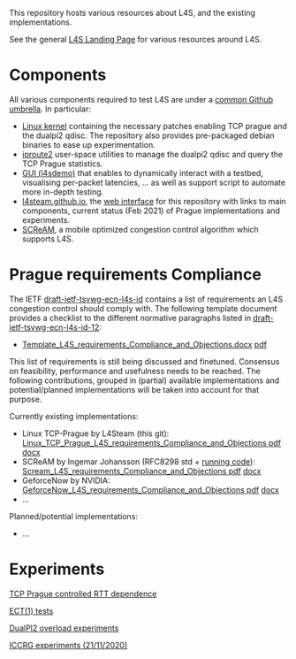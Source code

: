 This repository hosts various resources about L4S, and the existing implementations.

See the general [L4S Landing Page](https://riteproject.eu/dctth) for various resources around L4S.

# Components

All various components required to test L4S are under a [common Github umbrella](https://github.com/L4Steam). In particular:
- [Linux kernel](https://github.com/L4Steam/linux) containing the necessary patches
enabling TCP prague and the dualpi2 qdisc. The repository also provides
pre-packaged debian binaries to ease up experimentation.
- [iproute2](https://github.com/L4steam/iproute2) user-space utilities to manage
the dualpi2 qdisc and query the TCP Prague statistics.
- [GUI (l4sdemo)](https://github.com/L4steam/l4sdemo) that enables to dynamically interact with a testbed,
visualising per-packet latencies, ... as well as support script to automate more
in-depth testing.
- [l4steam.github.io](https://github.com/L4STeam/l4steam.github.io), the [web interface](https://l4steam.github.io/) for this repository with links to main components, current status (Feb 2021) of Prague implementations and experiments.
- [SCReAM](https://github.com/L4Steam/scream), a mobile optimized congestion control algorithm which supports L4S.

# Prague requirements Compliance

The IETF [draft-ietf-tsvwg-ecn-l4s-id](https://datatracker.ietf.org/doc/draft-ietf-tsvwg-ecn-l4s-id/) contains a list of requirements an L4S congestion control should comply with. The following template document provides a checklist to the different normative paragraphs listed in [draft-ietf-tsvwg-ecn-l4s-id-12](https://datatracker.ietf.org/doc/html/draft-ietf-tsvwg-ecn-l4s-id-12):
- [Template_L4S_requirements_Compliance_and_Objections.docx](https://l4steam.github.io/PragueReqs/Template_L4S_requirements_Compliance_and_Objections.docx)   [pdf](https://l4steam.github.io/PragueReqs/Template_L4S_requirements_Compliance_and_Objections.pdf)

This list of requirements is still being discussed and finetuned. Consensus on feasibility, performance and usefulness needs to be reached. The following contributions, grouped in (partial) available implementations and potential/planned implementations will be taken into account for that purpose.

Currently existing implementations:
- Linux TCP-Prague by L4Steam (this git): [Linux_TCP_Prague_L4S_requirements_Compliance_and_Objections pdf](https://l4steam.github.io/PragueReqs/Linux_TCP_Prague_L4S_requirements_Compliance_and_Objections.pdf)   [docx](https://l4steam.github.io/PragueReqs/Linux_TCP_Prague_L4S_requirements_Compliance_and_Objections.docx)
- SCReAM by Ingemar Johansson (RFC8298 std + [running code](https://github.com/L4Steam/scream)): [Scream_L4S_requirements_Compliance_and_Objections pdf](https://l4steam.github.io/PragueReqs/Scream_L4S_requirements_Compliance_and_Objections.pdf)   [docx](https://l4steam.github.io/PragueReqs/Scream_L4S_requirements_Compliance_and_Objections.docx)
- GeforceNow by NVIDIA: [GeforceNow_L4S_requirements_Compliance_and_Objections pdf](https://l4steam.github.io/PragueReqs/GeforceNow_L4S_requirements_Compliance_and_Objections.pdf)   [docx](https://l4steam.github.io/PragueReqs/GeforceNow_L4S_requirements_Compliance_and_Objections.docx)
- ...

Planned/potential implementations:
- ...

# Experiments

[TCP Prague controlled RTT dependence](rtt-independence)

[ECT(1) tests](ect1-tests)

[DualPI2 overload experiments](overload-experiments)

[ICCRG experiments (21/11/2020)](iccrg-exp)
